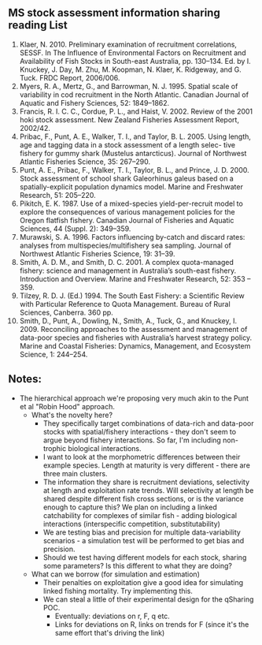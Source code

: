 ## MS stock assessment information sharing reading List

1. Klaer, N. 2010. Preliminary examination of recruitment correlations, SESSF. In The Influence of Environmental Factors on Recruitment and Availability of Fish Stocks in South-east Australia, pp. 130–134. Ed. by I. Knuckey, J. Day, M. Zhu, M. Koopman, N. Klaer, K. Ridgeway, and G. Tuck. FRDC Report, 2006/006.
2. Myers, R. A., Mertz, G., and Barrowman, N. J. 1995. Spatial scale of variability in cod recruitment in the North Atlantic. Canadian Journal of Aquatic and Fishery Sciences, 52: 1849–1862.
3. Francis, R. I. C. C., Cordue, P. L., and Haist, V. 2002. Review of the 2001 hoki stock assessment. New Zealand Fisheries Assessment Report, 2002/42.
4. Pribac, F., Punt, A. E., Walker, T. I., and Taylor, B. L. 2005. Using length, age and tagging data in a stock assessment of a length selec- tive fishery for gummy shark (Mustelus antarcticus). Journal of Northwest Atlantic Fisheries Science, 35: 267–290.
5. Punt, A. E., Pribac, F., Walker, T. I., Taylor, B. L., and Prince, J. D. 2000. Stock assessment of school shark Galeorhinus galeus based on a spatially-explicit population dynamics model. Marine and Freshwater Research, 51: 205–220.
6. Pikitch, E. K. 1987. Use of a mixed-species yield-per-recruit model to explore the consequences of various management policies for the Oregon flatfish fishery. Canadian Journal of Fisheries and Aquatic Sciences, 44 (Suppl. 2): 349–359.
7. Murawski, S. A. 1996. Factors influencing by-catch and discard rates: analyses from multispecies/multifishery sea sampling. Journal of Northwest Atlantic Fisheries Science, 19: 31–39.
8. Smith, A. D. M., and Smith, D. C. 2001. A complex quota-managed fishery: science and management in Australia’s south-east fishery. Introduction and Overview. Marine and Freshwater Research, 52: 353 – 359.
9. Tilzey, R. D. J. (Ed.) 1994. The South East Fishery: a Scientific Review with Particular Reference to Quota Management. Bureau of Rural Sciences, Canberra. 360 pp.
10. Smith, D., Punt, A., Dowling, N., Smith, A., Tuck, G., and Knuckey, I. 2009. Reconciling approaches to the assessment and management of data-poor species and fisheries with Australia’s harvest strategy policy. Marine and Coastal Fisheries: Dynamics, Management, and Ecosystem Science, 1: 244–254.


## Notes:
- The hierarchical approach we're proposing very much akin to the Punt et al "Robin Hood" approach. 
    - What's the novelty here?
        * They specifically target combinations of data-rich and data-poor stocks with spatial/fishery interactions - they don't seem to argue beyond fishery interactions. So far, I'm including non-trophic biological interactions.
        * I want to look at the morphometric differences between their example species. Length at maturity is very different - there are three main clusters.
        * The information they share is recruitment deviations, selectivity at length and exploitation rate trends. Will selectivity at length be shared despite different fish cross sections, or is the variance enough to capture this? We plan on including a linked catchability for complexes of similar fish - adding biological interactions (interspecific competition, substitutability)
        * We are testing bias and precision for multiple data-variability scenarios - a simulation test will be performed to get bias and precision.
        * Should we test having different models for each stock, sharing some parameters? Is this different to what they are doing?
    - What can we borrow (for simulation and estimation)
        + Their penalties on exploitation give a good idea for simulating linked fishing mortality. Try implementing this.
        + We can steal a little of their experimental design for the qSharing POC.
            * Eventually: deviations on r, F, q etc.
            * Links for deviations on R, links on trends for F (since it's the same effort that's driving the link)

